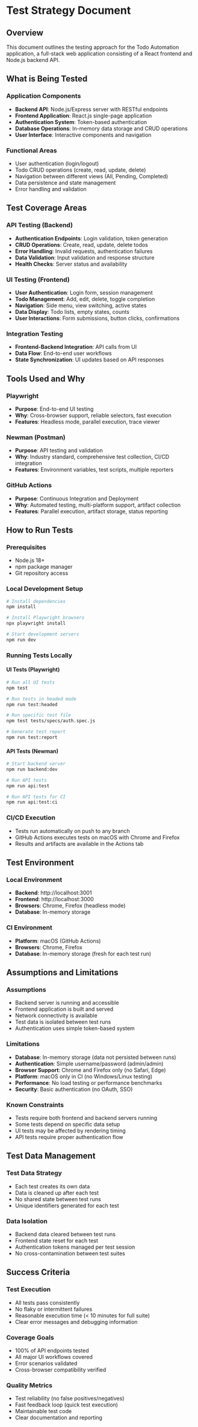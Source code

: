 # Test Strategy Document

## Overview

This document outlines the testing approach for the Todo Automation application, a full-stack web application consisting of a React frontend and Node.js backend API.

## What is Being Tested

### Application Components
- **Backend API**: Node.js/Express server with RESTful endpoints
- **Frontend Application**: React.js single-page application
- **Authentication System**: Token-based authentication
- **Database Operations**: In-memory data storage and CRUD operations
- **User Interface**: Interactive components and navigation

### Functional Areas
- User authentication (login/logout)
- Todo CRUD operations (create, read, update, delete)
- Navigation between different views (All, Pending, Completed)
- Data persistence and state management
- Error handling and validation

## Test Coverage Areas

### API Testing (Backend)
- **Authentication Endpoints**: Login validation, token generation
- **CRUD Operations**: Create, read, update, delete todos
- **Error Handling**: Invalid requests, authentication failures
- **Data Validation**: Input validation and response structure
- **Health Checks**: Server status and availability

### UI Testing (Frontend)
- **User Authentication**: Login form, session management
- **Todo Management**: Add, edit, delete, toggle completion
- **Navigation**: Side menu, view switching, active states
- **Data Display**: Todo lists, empty states, counts
- **User Interactions**: Form submissions, button clicks, confirmations

### Integration Testing
- **Frontend-Backend Integration**: API calls from UI
- **Data Flow**: End-to-end user workflows
- **State Synchronization**: UI updates based on API responses

## Tools Used and Why

### Playwright
- **Purpose**: End-to-end UI testing
- **Why**: Cross-browser support, reliable selectors, fast execution
- **Features**: Headless mode, parallel execution, trace viewer

### Newman (Postman)
- **Purpose**: API testing and validation
- **Why**: Industry standard, comprehensive test collection, CI/CD integration
- **Features**: Environment variables, test scripts, multiple reporters

### GitHub Actions
- **Purpose**: Continuous Integration and Deployment
- **Why**: Automated testing, multi-platform support, artifact collection
- **Features**: Parallel execution, artifact storage, status reporting

## How to Run Tests

### Prerequisites
- Node.js 18+
- npm package manager
- Git repository access

### Local Development Setup
```bash
# Install dependencies
npm install

# Install Playwright browsers
npx playwright install

# Start development servers
npm run dev
```

### Running Tests Locally

#### UI Tests (Playwright)
```bash
# Run all UI tests
npm test

# Run tests in headed mode
npm run test:headed

# Run specific test file
npm test tests/specs/auth.spec.js

# Generate test report
npm run test:report
```

#### API Tests (Newman)
```bash
# Start backend server
npm run backend:dev

# Run API tests
npm run api:test

# Run API tests for CI
npm run api:test:ci
```

### CI/CD Execution
- Tests run automatically on push to any branch
- GitHub Actions executes tests on macOS with Chrome and Firefox
- Results and artifacts are available in the Actions tab

## Test Environment

### Local Environment
- **Backend**: http://localhost:3001
- **Frontend**: http://localhost:3000
- **Browsers**: Chrome, Firefox (headless mode)
- **Database**: In-memory storage

### CI Environment
- **Platform**: macOS (GitHub Actions)
- **Browsers**: Chrome, Firefox
- **Database**: In-memory storage (fresh for each test run)

## Assumptions and Limitations

### Assumptions
- Backend server is running and accessible
- Frontend application is built and served
- Network connectivity is available
- Test data is isolated between test runs
- Authentication uses simple token-based system

### Limitations
- **Database**: In-memory storage (data not persisted between runs)
- **Authentication**: Simple username/password (admin/admin)
- **Browser Support**: Chrome and Firefox only (no Safari, Edge)
- **Platform**: macOS only in CI (no Windows/Linux testing)
- **Performance**: No load testing or performance benchmarks
- **Security**: Basic authentication (no OAuth, SSO)

### Known Constraints
- Tests require both frontend and backend servers running
- Some tests depend on specific data setup
- UI tests may be affected by rendering timing
- API tests require proper authentication flow

## Test Data Management

### Test Data Strategy
- Each test creates its own data
- Data is cleaned up after each test
- No shared state between test runs
- Unique identifiers generated for each test

### Data Isolation
- Backend data cleared between test runs
- Frontend state reset for each test
- Authentication tokens managed per test session
- No cross-contamination between test suites

## Success Criteria

### Test Execution
- All tests pass consistently
- No flaky or intermittent failures
- Reasonable execution time (< 10 minutes for full suite)
- Clear error messages and debugging information

### Coverage Goals
- 100% of API endpoints tested
- All major UI workflows covered
- Error scenarios validated
- Cross-browser compatibility verified

### Quality Metrics
- Test reliability (no false positives/negatives)
- Fast feedback loop (quick test execution)
- Maintainable test code
- Clear documentation and reporting 